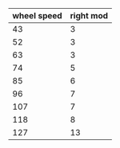 | wheel speed | right mod |
|-------------|-----------|
| 43          | 3         |
| 52          | 3         |
| 63          | 3         |
| 74          | 5         |
| 85          | 6         |
| 96          | 7         |
| 107         | 7         |
| 118         | 8         |
| 127         | 13        |
